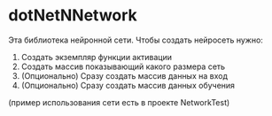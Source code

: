 # dotNetNNetwork

Эта библиотека нейронной сети.
Чтобы создать нейросеть нужно:

1. Создать экземпляр функции активации
2. Создать массив показывающий какого размера сеть
3. (Опционально) Сразу создать массив данных на вход
4. (Опционально) Сразу создать массив данных обучения

(пример использования сети есть в проекте NetworkTest)
